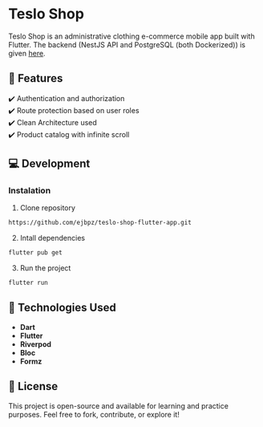 # Teslo Shop

Teslo Shop is an administrative clothing e-commerce mobile app built with Flutter.
The backend (NestJS API and PostgreSQL (both Dockerized)) is given [here](https://github.com/Klerith/flutter-backend-teslo).

## 🧪 Features

✔️ Authentication and authorization                  
✔️ Route protection based on user roles             
✔️ Clean Architecture used             
✔️ Product catalog with infinite scroll          

## 💻 Development
### Instalation

1. Clone repository
```sh
https://github.com/ejbpz/teslo-shop-flutter-app.git
```

2. Intall dependencies
```sh
flutter pub get
```

3. Run the project
```sh
flutter run
```

## 🧰 Technologies Used

- **Dart**
- **Flutter**
- **Riverpod**
- **Bloc**
- **Formz**

## 📜 License
This project is open-source and available for learning and practice purposes. Feel free to fork, contribute, or explore it!
